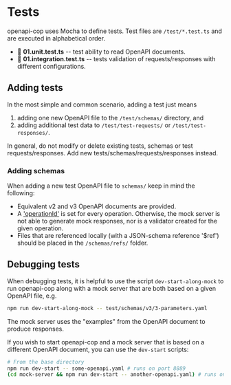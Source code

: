 # Tests

openapi-cop uses Mocha to define tests. Test files are `/test/*.test.ts` and are executed in alphabetical
order.

* 📄 **01.unit.test.ts** -- test ability to read OpenAPI documents.
* 📄 **01.integration.test.ts** -- tests validation of requests/responses with different configurations.

## Adding tests

In the most simple and common scenario, adding a test just means

1. adding one new OpenAPI file to the `/test/schemas/` directory, and
2. adding additional test data to `/test/test-requests/` or `/test/test-responses/`.

In general, do not modify or delete existing tests, schemas or test requests/responses. Add new
tests/schemas/requests/responses instead.

### Adding schemas

When adding a new test OpenAPI file to `schemas/` keep in mind the following:

* Equivalent v2 and v3 OpenAPI documents are provided.
* A ['operationId'](https://spec.openapis.org/oas/v3.1.0#operation-object) is set for every operation. Otherwise, the
  mock server is not able to generate mock
  responses, nor is a validator created for the given operation.
* Files that are referenced locally (with a JSON-schema reference '$ref') should be placed in the `/schemas/refs/`
  folder.

## Debugging tests

When debugging tests, it is helpful to use the script `dev-start-along-mock` to run openapi-cop along with a mock server
that are both based on a given OpenAPI file, e.g.

````bash
npm run dev-start-along-mock -- test/schemas/v3/3-parameters.yaml
````

The mock server uses the "examples" from the OpenAPI document to produce responses.

If you wish to start openapi-cop and a mock server that is based on a different OpenAPI document, you can use
the `dev-start` scripts:

````bash
# From the base directory
npm run dev-start -- some-openapi.yaml # runs on port 8889
(cd mock-server && npm run dev-start -- another-openapi.yaml) # runs on port 9000
````

